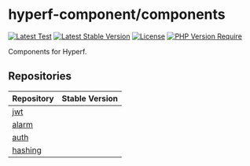 # hyperf-component/components

[![Latest Test](https://github.com/hyperf-component/components/workflows/tests/badge.svg)](https://github.com/hyperf-component/components/actions) [![Latest Stable Version](https://poser.pugx.org/hyperf-component/components/v)](https://packagist.org/packages/hyperf-component/components) [![License](https://poser.pugx.org/hyperf-component/components/license)](https://packagist.org/packages/hyperf-component/components) [![PHP Version Require](https://poser.pugx.org/hyperf-component/components/require/php)](https://packagist.org/packages/hyperf-component/components)

Components for Hyperf.

## Repositories

| Repository                                             | Stable Version |
| ------------------------------------------------------ | -------------- |
| [jwt](https://github.com/hyperf-component/jwt)         |                |  |  |  |
| [alarm](https://github.com/hyperf-component/alarm)     |                |  |  |  |
| [auth](https://github.com/hyperf-component/auth)       |                |  |  |  |
| [hashing](https://github.com/hyperf-component/hashing) |                |  |  |  |

